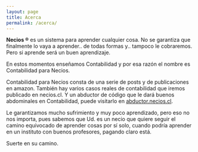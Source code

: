 ```yaml
---
layout: page
title: Acerca
permalink: /acerca/
---
```

**Necios ®** es un sistema para aprender cualquier cosa. No se garantiza que finalmente lo vaya a aprender.. de todas formas y.. tampoco le cobraremos. Pero si aprende será un buen aprendizaje.

En estos momentos enseñamos Contabilidad y por esa razón el nombre es Contabilidad para Necios.

Contabilidad para Necios consta de una serie de posts y de publicaciones en amazon. También hay varios casos reales de contabilidad que iremos publicado en necios.cl. Y un abductor de código que le dará buenos abdominales en Contabilidad, puede visitarlo en [abductor.necios.cl](https://abductor.necios.cl).

Le garantizamos mucho sufrimiento y muy poco aprendizado, pero eso no nos importa, pues sabemos que Ud. es un necio que quiere seguir el camino equivocado de aprender cosas por sí solo, cuando podría aprender en un instituto con buenos profesores, pagando claro está.

Suerte en su camino.
